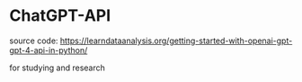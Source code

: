 # ChatGPT-API
source code: https://learndataanalysis.org/getting-started-with-openai-gpt-gpt-4-api-in-python/

for studying and research
